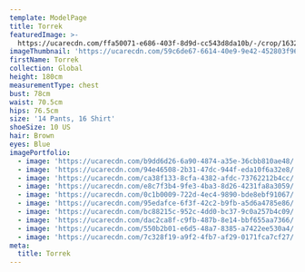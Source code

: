 ```yaml
---
template: ModelPage
title: Torrek
featuredImage: >-
  https://ucarecdn.com/ffa50071-e686-403f-8d9d-cc543d8da10b/-/crop/1632x601/0,174/-/preview/
imageThumbnail: 'https://ucarecdn.com/59c6de67-6614-40e9-9e42-452803f96f7a/'
firstName: Torrek
collection: Global
height: 180cm
measurementType: chest
bust: 78cm
waist: 70.5cm
hips: 76.5cm
size: '14 Pants, 16 Shirt'
shoeSize: 10 US
hair: Brown
eyes: Blue
imagePortfolio:
  - image: 'https://ucarecdn.com/b9dd6d26-6a90-4874-a35e-36cbb810ae48/'
  - image: 'https://ucarecdn.com/94e46508-2b31-47dc-944f-eda10f6a32e8/'
  - image: 'https://ucarecdn.com/ca38f133-8cfa-4382-afdc-73762212b4cc/'
  - image: 'https://ucarecdn.com/e8c7f3b4-9fe3-4ba3-8d26-4231fa8a3059/'
  - image: 'https://ucarecdn.com/0c1b0009-722d-4ec4-9890-bde8ebf91067/'
  - image: 'https://ucarecdn.com/95edafce-6f3f-42c2-b9fb-a5d6a4785e86/'
  - image: 'https://ucarecdn.com/bc88215c-952c-4dd0-bc37-9c0a257b4c09/'
  - image: 'https://ucarecdn.com/dac2ca8f-c9fb-487b-8e14-bbf655aa7366/'
  - image: 'https://ucarecdn.com/550b2b01-e6d5-48a7-8385-a7422ee530a4/'
  - image: 'https://ucarecdn.com/7c328f19-a9f2-4fb7-af29-0171fca7cf27/'
meta:
  title: Torrek
---
```


